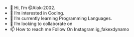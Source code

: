 - 👋 Hi, I’m @Alok-2002.
- 👀 I’m interested in Coding.
- 🌱 I’m currently learning Programming Languages.
- 💞️ I’m looking to collaborate on 
- 📫 How to reach me Follow On Instagram ig_fakexdynamo

<!---
Alok-2002/Alok-2002 is a ✨ special ✨ repository because its `README.md` (this file) appears on your GitHub profile.
You can click the Preview link to take a look at your changes.
--->
